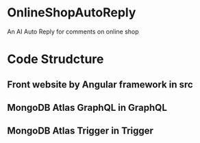 # OnlineShopAutoReply
  An AI Auto Reply for comments on online shop
# Code Strudcture
  ## Front website by Angular framework in src
  ## MongoDB Atlas GraphQL in GraphQL
  ## MongoDB Atlas Trigger in Trigger
